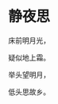 <!DOCTYPE html>
<html lang="en">
<head>
    <meta charset="UTF-8">
    <style type="text/css">
        body{
            background-image: url(./images/0/2.png);
        }
    </style>
</head>
<body>
<h1>静夜思</h1>
<p>床前明月光，</p>
<p>疑似地上霜。</p>
<p>举头望明月，</p>
<p>低头思故乡。</p>
<body>
</html>

